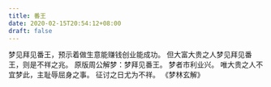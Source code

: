 ```yaml
---
title: 番王
date: 2020-02-15T20:54:12+08:00
draft: false
---
```


梦见拜见番王，预示着做生意能赚钱创业能成功。
但大富大贵之人梦见拜见番王，则是不祥之兆。
原版周公解梦：梦拜见番王。
梦者市利业兴。
唯大贵之人不宜梦此，主耻辱屈身之事。
征讨之日尤为不祥。
《梦林玄解》